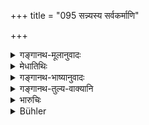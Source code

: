 +++
title = "095 सन्न्यस्य सर्वकर्माणि"

+++

<details><summary>गङ्गानथ-मूलानुवादः</summary>

Having renounced all acts, and thrown off the taint of his acts, and studied the Veda with mind self-oontrolled, he shall live at ease under the protection of his son.—(95).
</details>

<details><summary>मेधातिथिः</summary>

**वेदम् अभ्यसेति** वेदस्यात्यागम् आह । दर्शितम् एतत् । **अभ्यस्यन्न्** इति शतृप्रत्ययान्तपाठो वा । **पुत्रैश्वर्ये सुखं वसेत्** । पुत्रग्रहणम् उतपन्नस्य पुत्रस्य । अन्यो ऽपि यस् तत्स्थानः पौरादिस् तत्रापि युक्तो गृहान्तरन्यास इत्य् आहुः ॥ ६.९५ ॥
</details>

<details><summary>गङ्गानथ-भाष्यानुवादः</summary>

‘*Having studied the Veda*’;—this implies that the Veda shall not be given up. This has been already explained above.

The right reading would appear to be the present-participial form ‘*abhyasyan*,’ ‘studying.’

‘*He shall live at ease under the protection of his son*’;—*i.e*., if he has a son born to him; or of any other person who may be in the place of his son; such, for instance as his grandson. They say that in this case also one should retire to another house.—(95).
</details>

<details><summary>गङ्गानथ-तुल्य-वाक्यानि</summary>

*Vaśiṣṭha* (10.26).—‘At his option, the Renunciate may dwell in the
village,’
</details>

<details><summary>भारुचिः</summary>

_संन्यासप्रयोजम् इदानीं तदनुष्ठानप्ररोचनार्थम् आह ।_
</details>

<details><summary>Bühler</summary>

095	Having given up (the performance of) all rites, throwing off the guilt of his (sinful) acts, subduing his organs and having studied the Veda, he may live at his ease under the protection of his son.
</details>
